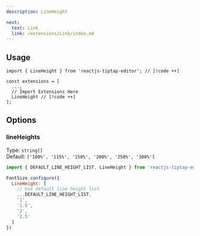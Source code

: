 ```yaml
---
description: LineHeight

next:
  text: Link
  link: /extensions/Link/index.md
---
```


## Usage

```tsx
import { LineHeight } from 'reactjs-tiptap-editor'; // [!code ++]

const extensions = [
  ...,
  // Import Extensions Here
  LineHeight // [!code ++]
];
```

## Options

### lineHeights

Type: `string[]`\
Default: `['100%', '115%', '150%', '200%', '250%', '300%']`

```js
import { DEFAULT_LINE_HEIGHT_LIST, LineHeight } from 'reactjs-tiptap-editor';

FontSize.configure({
  LineHeight: [
    // Use default line height list
    ...DEFAULT_LINE_HEIGHT_LIST,
    '1',
    '1.5',
    '2',
    '2.5'
  ]
})
```

